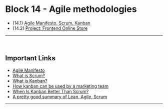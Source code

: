 # Block 14 - Agile methodologies

- (14.1) [Agile Manifesto, Scrum, Kanban]()
- (14.2) [Project: Frontend Online Store]()

<hr>
<br>

## Important Links

- [Agile Manifesto](https://agilemanifesto.org/iso/ptbr/manifesto.html)
- [What is Scrum?](https://www.scrum.org/resources/what-is-scrum)
- [What is Kanban?](https://www.digite.com/kanban/what-is-kanban)
- [How kanban can be used by a marketing team](https://blog.runrun.it/kanban-board-para-marketing/)
- [When Is Kanban Better Than Scrum?](https://mdalmijn.medium.com/when-is-it-better-to-use-kanban-than-scrum-d5032b658ac3)
- [A pretty good summary of Lean, Agile, Scrum](https://coachtakeshi.medium.com/a-pretty-good-summary-of-lean-agile-scrum-168cf123748)

<hr>
<br>
